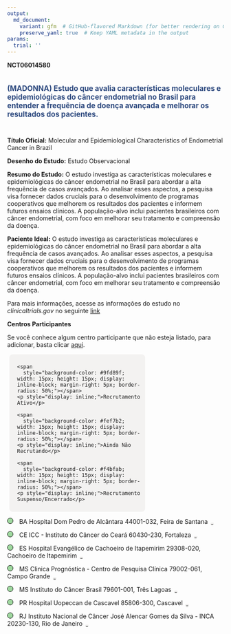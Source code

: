 ```yaml
---
output: 
  md_document:
    variant: gfm  # GitHub-flavored Markdown (for better rendering on GitHub)
    preserve_yaml: true  # Keep YAML metadata in the output
params:
  trial: ''
---
```


**NCT06014580**

<div style="padding: 5px 5px 5px 0px; font-size: 1.20em; font-weight: bold; color: #2E4A7F; text-align: left; margin-bottom: 20px">

(MADONNA) Estudo que avalia características moleculares e
epidemiológicas do câncer endometrial no Brasil para entender a
frequência de doença avançada e melhorar os resultados dos pacientes.

</div>

**Título Oficial:** Molecular and Epidemiological Characteristics of
Endometrial Cancer in Brazil

**Desenho do Estudo:** Estudo Observacional

**Resumo do Estudo:** O estudo investiga as características moleculares
e epidemiológicas do câncer endometrial no Brasil para abordar a alta
frequência de casos avançados. Ao analisar esses aspectos, a pesquisa
visa fornecer dados cruciais para o desenvolvimento de programas
cooperativos que melhorem os resultados dos pacientes e informem futuros
ensaios clínicos. A população-alvo inclui pacientes brasileiros com
câncer endometrial, com foco em melhorar seu tratamento e compreensão da
doença.

**Paciente Ideal:** O estudo investiga as características moleculares e
epidemiológicas do câncer endometrial no Brasil para abordar a alta
frequência de casos avançados. Ao analisar esses aspectos, a pesquisa
visa fornecer dados cruciais para o desenvolvimento de programas
cooperativos que melhorem os resultados dos pacientes e informem futuros
ensaios clínicos. A população-alvo inclui pacientes brasileiros com
câncer endometrial, com foco em melhorar seu tratamento e compreensão da
doença.

Para mais informações, acesse as informações do estudo no
*clinicaltrials.gov* no seguinte
[link](https://clinicaltrials.gov/ct2/show/NCT06014580)

**Centros Participantes**

Se você conhece algum centro participante que não esteja listado, para
adicionar, basta clicar
[aqui](https://flazar.shinyapps.io/formsapp?study_nct_id=NCT06014580&location_id=N%2FA&location_full_name=N%2FA&form_type=Adicionar%20Centro%7D).

<div style="margin-bottom: 8px; margin-left: 5px; padding: 8px; max-width: 300px; background-color: #f3f2f1; border-radius: 8px;">

<div style="margin-left: 10px;">

    <span 
      style="background-color: #9fd89f; width: 15px; height: 15px; display: inline-block; margin-right: 5px; border-radius: 50%;"></span>
    <p style="display: inline;">Recrutamento Ativo</p>

</div>

<div style="margin-left: 10px;">

    <span 
      style="background-color: #fef7b2; width: 15px; height: 15px; display: inline-block; margin-right: 5px; border-radius: 50%;"></span>
    <p style="display: inline;">Ainda Não Recrutando</p>

</div>

<div style="margin-left: 10px;">

    <span 
      style="background-color: #f4bfab; width: 15px; height: 15px; display: inline-block; margin-right: 5px; border-radius: 50%;"></span>
    <p style="display: inline;">Recrutamento Suspenso/Encerrado</p>

</div>

</div>

<span style="border: 0.5px solid black; display: inline-block; width: 12px; height: 12px; border-radius: 50%; margin-right: 10px; padding-bottom: 0px; background-color: #9fd89f;"></span>
BA Hospital Dom Pedro de Alcântara 44001-032, Feira de Santana
<span style="color: #2E4A7F; margin-left: 2px; padding: 2px; background-color: #f3f2f1; border-radius: 8px; font-weight: 500; font-size: 0.6">[REPORTAR
ERRO](https://flazar.shinyapps.io/formsapp?study_nct_id=NCT06014580&location_id=SANTACASADEMISERICORDIADEFEIRADESANTANAFEIRADESANTANABAHIABRAZIL&location_full_name=Hospital%20Dom%20Pedro%20de%20Alc%C3%A2ntara%2C%2044001-032%2C%20Feira%20de%20Santana&form_type=Reportar%20Erro)</span>

<span style="border: 0.5px solid black; display: inline-block; width: 12px; height: 12px; border-radius: 50%; margin-right: 10px; padding-bottom: 0px; background-color: #9fd89f;"></span>
CE ICC - Instituto do Câncer do Ceará 60430-230, Fortaleza
<span style="color: #2E4A7F; margin-left: 2px; padding: 2px; background-color: #f3f2f1; border-radius: 8px; font-weight: 500; font-size: 0.6">[REPORTAR
ERRO](https://flazar.shinyapps.io/formsapp?study_nct_id=NCT06014580&location_id=ICCINSTITUTODOCANCERDOCEARAFORTALEZACEARA60430230BRAZIL&location_full_name=ICC%20-%20Instituto%20do%20C%C3%A2ncer%20do%20Cear%C3%A1%2C%2060430-230%2C%20Fortaleza&form_type=Reportar%20Erro)</span>

<span style="border: 0.5px solid black; display: inline-block; width: 12px; height: 12px; border-radius: 50%; margin-right: 10px; padding-bottom: 0px; background-color: #9fd89f;"></span>
ES Hospital Evangélico de Cachoeiro de Itapemirim 29308-020, Cachoeiro
de Itapemirim
<span style="color: #2E4A7F; margin-left: 2px; padding: 2px; background-color: #f3f2f1; border-radius: 8px; font-weight: 500; font-size: 0.6">[REPORTAR
ERRO](https://flazar.shinyapps.io/formsapp?study_nct_id=NCT06014580&location_id=HOSPITALEVANGELICODECACHOEIRODEITAPEMIRIMCENTRODEPESQUISASCLINICASEMONCOLOGIACPCOCACHOEIRODEITAPEMIRIMESPIRITOSANTO29308065BRAZIL&location_full_name=Hospital%20Evang%C3%A9lico%20de%20Cachoeiro%20de%20Itapemirim%2C%2029308-020%2C%20Cachoeiro%20de%20Itapemirim&form_type=Reportar%20Erro)</span>

<span style="border: 0.5px solid black; display: inline-block; width: 12px; height: 12px; border-radius: 50%; margin-right: 10px; padding-bottom: 0px; background-color: #9fd89f;"></span>
MS Clinica Prognóstica - Centro de Pesquisa Clínica 79002-061, Campo
Grande
<span style="color: #2E4A7F; margin-left: 2px; padding: 2px; background-color: #f3f2f1; border-radius: 8px; font-weight: 500; font-size: 0.6">[REPORTAR
ERRO](https://flazar.shinyapps.io/formsapp?study_nct_id=NCT06014580&location_id=CLINICAPROGNOSTICACENTRODEPESQUISACLINICAONCONEOCAMPOGRANDEMATOGROSSODOSUL79002061BRAZIL&location_full_name=Clinica%20Progn%C3%B3stica%20-%20Centro%20de%20Pesquisa%20Cl%C3%ADnica%2C%2079002-061%2C%20Campo%20Grande&form_type=Reportar%20Erro)</span>

<span style="border: 0.5px solid black; display: inline-block; width: 12px; height: 12px; border-radius: 50%; margin-right: 10px; padding-bottom: 0px; background-color: #9fd89f;"></span>
MS Instituto do Câncer Brasil 79601-001, Três Lagoas
<span style="color: #2E4A7F; margin-left: 2px; padding: 2px; background-color: #f3f2f1; border-radius: 8px; font-weight: 500; font-size: 0.6">[REPORTAR
ERRO](https://flazar.shinyapps.io/formsapp?study_nct_id=NCT06014580&location_id=INSTITUTODOCANCERBRASILUNIDADETRESLAGOASTRESLAGOASMATOGROSSODOSUL79601001BRAZIL&location_full_name=Instituto%20do%20C%C3%A2ncer%20Brasil%2C%2079601-001%2C%20Tr%C3%AAs%20Lagoas&form_type=Reportar%20Erro)</span>

<span style="border: 0.5px solid black; display: inline-block; width: 12px; height: 12px; border-radius: 50%; margin-right: 10px; padding-bottom: 0px; background-color: #9fd89f;"></span>
PR Hospital Uopeccan de Cascavel 85806-300, Cascavel
<span style="color: #2E4A7F; margin-left: 2px; padding: 2px; background-color: #f3f2f1; border-radius: 8px; font-weight: 500; font-size: 0.6">[REPORTAR
ERRO](https://flazar.shinyapps.io/formsapp?study_nct_id=NCT06014580&location_id=UOPECCANHOSPITALDOCANCERDECASCAVELCASCAVELSANTACATARINA85806300BRAZIL&location_full_name=Hospital%20Uopeccan%20de%20Cascavel%2C%2085806-300%2C%20Cascavel&form_type=Reportar%20Erro)</span>

<span style="border: 0.5px solid black; display: inline-block; width: 12px; height: 12px; border-radius: 50%; margin-right: 10px; padding-bottom: 0px; background-color: #9fd89f;"></span>
RJ Instituto Nacional de Câncer José Alencar Gomes da Silva - INCA
20230-130, Rio de Janeiro
<span style="color: #2E4A7F; margin-left: 2px; padding: 2px; background-color: #f3f2f1; border-radius: 8px; font-weight: 500; font-size: 0.6">[REPORTAR
ERRO](https://flazar.shinyapps.io/formsapp?study_nct_id=NCT06014580&location_id=INCAINSTITUTONACIONALDECANCERRIODEJANEIRO20230130BRAZIL&location_full_name=Instituto%20Nacional%20de%20C%C3%A2ncer%20Jos%C3%A9%20Alencar%20Gomes%20da%20Silva%20-%20INCA%2C%2020230-130%2C%20Rio%20de%20Janeiro&form_type=Reportar%20Erro)</span>
